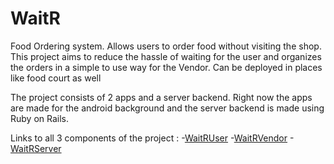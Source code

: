 # WaitR
Food Ordering system. Allows users to order food without visiting the shop. This project aims to reduce the hassle of waiting for the user and organizes the orders in a simple to use way for the Vendor. Can be deployed in places like food court as well

The project consists of 2 apps and a server backend. Right now the apps are made for the android background and the server backend is made using Ruby on Rails.

Links to all 3 components of the project :
 -[WaitRUser](https://github.com/mananwason/UserApp)
 -[WaitRVendor](https://github.com/krngrvr09/VendorApp)
 -[WaitRServer](https://github.com/krngrvr09/TestDashboard)
